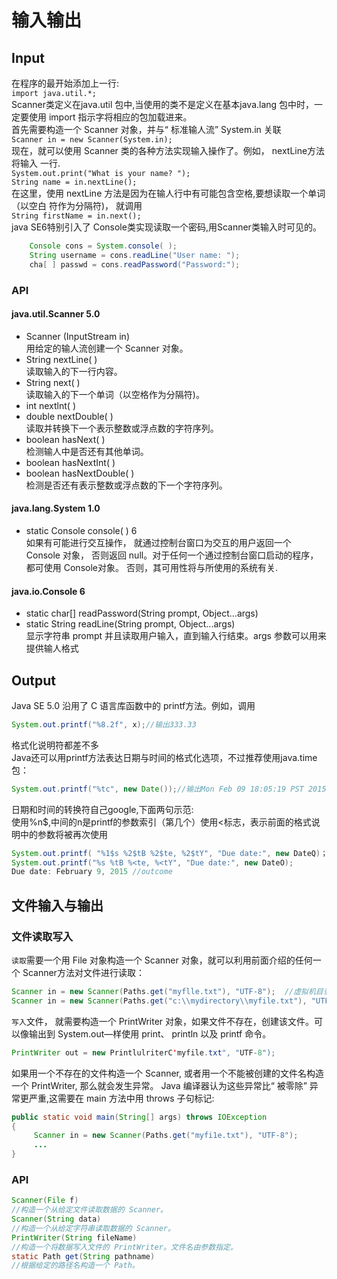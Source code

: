 # 输入输出  
## Input  
在程序的最开始添加上一行:  
`import java.util.*;`  
Scanner类定义在java.util 包中,当使用的类不是定义在基本java.lang 包中时，一定要使用 import 指示字将相应的包加载进来。  
首先需要构造一个 Scanner 对象，并与“ 标准输人流” System.in 关联  
`Scanner in = new Scanner(System.in);`  
现在，就可以使用 Scanner 类的各种方法实现输入操作了。例如， nextLine方法将输入 一行.  
`System.out.print("What is your name? ");`  
`String name = in.nextLine();`  
在这里，使用 nextLine 方法是因为在输人行中有可能包含空格,要想读取一个单词（以空白 符作为分隔符)， 就调用  
`String firstName = in.next();`  
java SE6特别引入了 Console类实现读取一个密码,用Scanner类输入时可见的。  
```java
    Console cons = System.console( );  
    String username = cons.readLine("User name: ");  
    cha[ ] passwd = cons.readPassword("Password:");   
```
### API
#### java.util.Scanner  5.0
* Scanner (InputStream in)  
用给定的输人流创建一个 Scanner 对象。 
* String nextLine( )  
读取输入的下一行内容。 
* String next( )  
读取输入的下一个单词（以空格作为分隔符)。 
* int nextlnt( ) 
* double nextDouble( )  
读取并转换下一个表示整数或浮点数的字符序列。 
* boolean hasNext( )  
检测输人中是否还有其他单词。 
* boolean hasNextInt( ) 
* boolean hasNextDouble( )  
检测是否还有表示整数或浮点数的下一个字符序列。  
#### java.Iang.System 1.0  
* static Console console( ) 6  
如果有可能进行交互操作， 就通过控制台窗口为交互的用户返回一个 Console 对象， 否则返回 null。对于任何一个通过控制台窗口启动的程序， 都可使用 Console对象。 否则，其可用性将与所使用的系统有关.
#### java.io.Console 6  
* static char[] readPassword(String prompt, Object...args)  
* static String readLine(String prompt, Object...args)  
显示字符串 prompt 并且读取用户输入，直到输入行结束。args 参数可以用来提供输人格式  
## Output   
Java SE 5.0 沿用了 C 语言库函数中的 printf方法。例如，调用  
```java  
System.out.printf("%8.2f", x);//输出333.33  
```
格式化说明符都差不多  
Java还可以用printf方法表达日期与时间的格式化选项，不过推荐使用java.time包：  
```java  
System.out.printf("%tc", new Date());//输出Mon Feb 09 18:05:19 PST 2015  
```
日期和时间的转换符自己google,下面两句示范:  
使用%n$,中间的n是printf的参数索引（第几个）使用<标志，表示前面的格式说明中的参数将被再次使用  
```java  
System.out.printf( "%1$s %2$tB %2$te, %2$tY", "Due date:", new DateQ)；
System.out.printf("%s %tB %<te, %<tY", "Due date:", new DateO); 
Due date: February 9, 2015 //outcome  
```
## 文件输入与输出  
### 文件读取写入
`读取`需要一个用 File 对象构造一个 Scanner 对象，就可以利用前面介绍的任何一个 Scanner方法对文件进行读取：   
```java  
Scanner in = new Scanner(Paths.get("myflle.txt"), "UTF-8");  //虚拟机目录下  
Scanner in = new Scanner(Paths.get("c:\\mydirectory\\myfile.txt"), "UTF-8");//绝对路径
```  
`写入`文件， 就需要构造一个 PrintWriter 对象，如果文件不存在，创建该文件。可以像输出到 System.out—样使用 print、 println 以及 printf 命令。  
```java  
PrintWriter out = new PrintlulriterC'myfile.txt", "UTF-8");
```  
如果用一个不存在的文件构造一个 Scanner, 或者用一个不能被创建的文件名构造一个 PrintWriter, 那么就会发生异常。
Java 编译器认为这些异常比“ 被零除” 异常更严重,这需要在 main 方法中用 throws 子句标记:  
```java  
public static void main(String[] args) throws IOException 
{
     Scanner in = new Scanner(Paths.get("myfi1e.txt"), "UTF-8");  
     ...
}
```  
### API  
```java  
Scanner(File f) 
//构造一个从给定文件读取数据的 Scanner。 
Scanner(String data)  
//构造一个从给定字符串读取数据的 Scanner。 
PrintWriter(String fileName)  
//构造一个将数据写入文件的 PrintWriter。文件名由参数指定。 
static Path get(String pathname)  
//根据给定的路径名构造一个 Path。
```  
